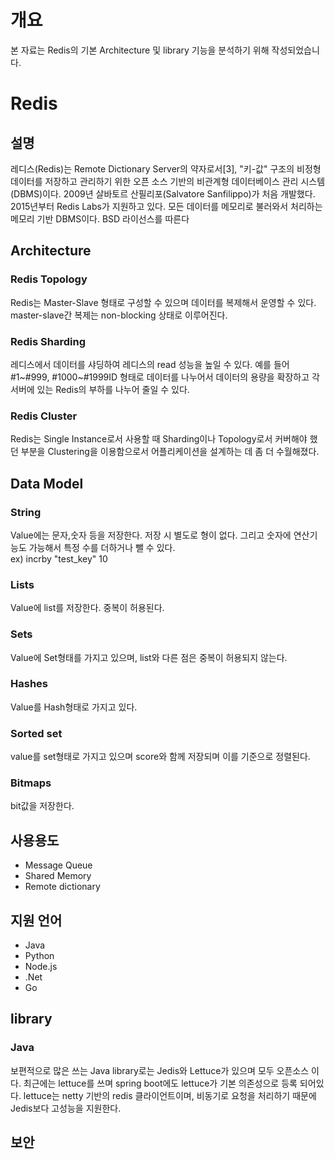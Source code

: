 # 개요
본 자료는 Redis의 기본 Architecture 및 library 기능을 분석하기 위해 작성되었습니다.

# Redis
## <strong>설명</strong>
레디스(Redis)는 Remote Dictionary Server의 약자로서[3], "키-값" 구조의 비정형 데이터를 저장하고 관리하기 위한 오픈 소스 기반의 비관계형 데이터베이스 관리 시스템(DBMS)이다. 2009년 살바토르 산필리포(Salvatore Sanfilippo)가 처음 개발했다. 2015년부터 Redis Labs가 지원하고 있다. 모든 데이터를 메모리로 불러와서 처리하는 메모리 기반 DBMS이다. BSD 라이선스를 따른다
## <strong>Architecture</strong>
### Redis Topology
Redis는 Master-Slave 형태로 구성할 수 있으며 데이터를 복제해서 운영할 수 있다. master-slave간 복제는 non-blocking 상태로 이루어진다.
### Redis Sharding
레디스에서 데이터를 샤딩하여 레디스의 read 성능을 높일 수 있다. 예를 들어 #1~#999, #1000~#1999ID 형태로 데이터를 나누어서 데이터의 용량을 확장하고 각 서버에 있는 Redis의 부하를 나누어 줄일 수 있다.
### Redis Cluster
Redis는 Single Instance로서 사용할 때 Sharding이나 Topology로서 커버해야 했던 부분을 Clustering을 이용함으로서 어플리케이션을 설계하는 데 좀 더 수월해졌다.
## <strong>Data Model</strong>
### <strong>String</strong>
Value에는 문자,숫자 등을 저장한다. 저장 시 별도로 형이 없다. 그리고 숫자에 연산기능도 가능해서 특정 수를 더하거나 뺄 수 있다.  
ex) incrby "test_key" 10
### <strong>Lists</strong>
Value에 list를 저장한다. 중복이 허용된다.
### <strong>Sets</strong>
Value에 Set형태를 가지고 있으며, list와 다른 점은 중복이 허용되지 않는다.
### <strong>Hashes</strong>
Value를 Hash형태로 가지고 있다.
### <strong>Sorted set</strong>
value를 set형태로 가지고 있으며 score와 함께 저장되며 이를 기준으로 정렬된다.
### <strong>Bitmaps</strong>
bit값을 저장한다.
## <strong>사용용도</strong>
* Message Queue
* Shared Memory
* Remote dictionary

## <strong>지원 언어</strong>
* Java
* Python
* Node.js
* .Net
* Go
## <strong>library</strong>
### <strong>Java</strong>
보편적으로 많은 쓰는 Java library로는 Jedis와 Lettuce가 있으며 모두 오픈소스 이다. 최근에는 lettuce를 쓰며 spring boot에도 lettuce가 기본 의존성으로 등록 되어있다. lettuce는 netty 기반의 redis 클라이언트이며, 비동기로 요청을 처리하기 때문에 Jedis보다 고성능을 지원한다.
## <strong>보안</strong>
